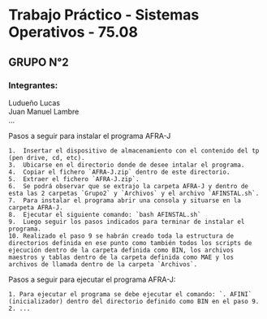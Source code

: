 # Trabajo Práctico - Sistemas Operativos - 75.08
## GRUPO N°2
### Integrantes:  
Ludueño Lucas  
Juan Manuel Lambre  
...

Pasos a seguir para instalar el programa AFRA-J  
```
1.  Insertar el dispositivo de almacenamiento con el contenido del tp (pen drive, cd, etc).  
3.  Ubicarse en el directorio donde de desee intalar el programa.  
4.  Copiar el fichero `AFRA-J.zip` dentro de este directorio.  
5.  Extraer el fichero `AFRA-J.zip`.  
6.  Se podrá observar que se extrajo la carpeta AFRA-J y dentro de esta las 2 carpetas `Grupo2` y `Archivos` y el archivo `AFINSTAL.sh`.  
7.  Para instalar el programa abrir una consola y situarse en la carpeta AFRA-J.  
8.  Ejecutar el siguiente comando: `bash AFINSTAL.sh`  
9.  Luego seguir los pasos indicados para terminar de instalar el programa.  
10. Realizado el paso 9 se habrán creado toda la estructura de directorios definida en ese punto como también todos los scripts de ejecución dentro de la carpeta definida como BIN, los archivos maestros y tablas dentro de la carpeta definida como MAE y los archivos de llamada dentro de la carpeta `Archivos`.  
``` 
  
Pasos a seguir para ejecutar el programa AFRA-J:  
```
1. Para ejecutar el programa se debe ejecutar el comando: `. AFINI` (inicializador) dentro del directorio definido como BIN en el paso 9. 
2. ...  
```
